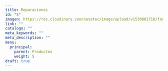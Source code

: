 ```yaml
---
title: Reparaciones
id: "5"
imagen: https://res.cloudinary.com/novatec/image/upload/v1530801710/familias/
link: ""
catalogo: ""
meta_keywords: ""
meta_description: ""
menu:
  principal:
    parent: Productos
    weight: 5
draft: true
---
```


